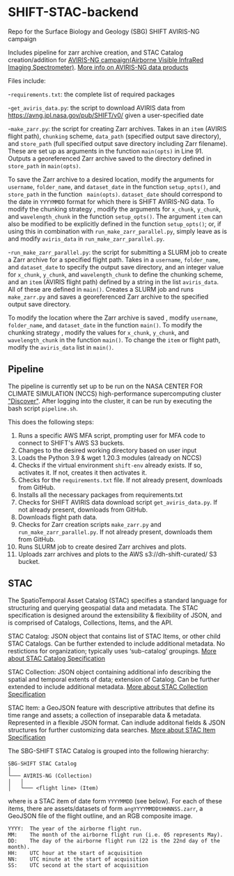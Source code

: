 # SHIFT-STAC-backend
Repo for the Surface Biology and Geology (SBG) SHIFT AVIRIS-NG campaign

Includes pipeline for zarr archive creation, and STAC Catalog creation/addition for [AVIRIS-NG campaign(Airborne Visible InfraRed Imaging Spectrometer)](https://avirisng.jpl.nasa.gov). [More info on AVIRIS-NG data products](https://avirisng.jpl.nasa.gov/dataportal/)

Files include:

-`requirements.txt`: the complete list of required packages

-`get_aviris_data.py`: the script to download AVIRIS data from https://avng.jpl.nasa.gov/pub/SHIFT/v0/ given a user-specified date

-`make_zarr.py`: the script for creating Zarr archives. Takes in an `item` (AVIRIS flight path), `chunking` scheme, `data_path` (specified output save directory), and `store_path` (full specified output save directory including Zarr filename). These are set up as arguments in the function `main(opts)` in Line 91. Outputs a georeferenced Zarr archive saved to the directory defined in `store_path` in `main(opts)`.

To save the Zarr archive to a desired location, modify the arguments for `username`, `folder_name`, and `dataset_date` in the function `setup_opts()`, and `store_path` in the function ` main(opts)`. `dataset_date` should correspond to the date in `YYYYMMDD` format for which there is SHIFT AVIRIS-NG data. To modify the chunking strategy , modify the arguments for `x_chunk`, `y_chunk`, and `wavelength_chunk` in the function `setup_opts()`. The argument `item` can also be modified to be explicitly defined in the function `setup_opts()`; or, if using this in combination with `run_make_zarr_parallel.py`, simply leave as is and modify `aviris_data` in `run_make_zarr_parallel.py`.

-`run_make_zarr_parallel.py`: the script for submitting a SLURM job to create a Zarr archive for a specified flight path. Takes in a `username`, `folder_name`, and `dataset_date` to specify the output save directory, and an integer value for `x_chunk`, `y_chunk`, and `wavelength_chunk` to define the chunking scheme, and an `item` (AVIRIS flight path) defined by a string in the list `aviris_data`. All of these are defined in `main()`. Creates a SLURM job and runs `make_zarr.py` and saves a georeferenced Zarr archive to the specified output save directory. 

To modify the location where the Zarr archive is saved , modify `username`, `folder_name`, and `dataset_date` in the function `main()`. To modify the chunking strategy , modify the values for `x_chunk`, `y_chunk`, and `wavelength_chunk` in the function `main()`. To change the `item` or flight path, modify the `aviris_data` list in `main()`.

## Pipeline

The pipeline is currently set up to be run on the NASA CENTER FOR CLIMATE SIMULATION (NCCS) high-performance supercomputing cluster ["Discover"](https://www.nccs.nasa.gov/systems/discover). After logging into the cluster, it can be run by executing the bash script `pipeline.sh`. 

This does the following steps:
1. Runs a specific AWS MFA script, prompting user for MFA code to connect to SHIFT's AWS S3 buckets.
2. Changes to the desired working directory based on user input
3. Loads the Python 3.9 & wget 1.20.3 modules (already on NCCS)
4. Checks if the virtual environment `shift-env` already exists. If so, activates it. If not, creates it then activates it.
6. Checks for the `requirements.txt` file. If not already present, downloads from GitHub.
7. Installs all the necessary packages from requirements.txt
8. Checks for SHIFT AVIRIS data download script `get_aviris_data.py`. If not already present, downloads from GitHub.
9. Downloads flight path data.
10. Checks for Zarr creation scripts `make_zarr.py` and `run_make_zarr_parallel.py`. If not already present, downloads them from GitHub.
11. Runs SLURM job to create desired Zarr archives and plots.
12. Uploads zarr archives and plots to the AWS s3://dh-shift-curated/ S3 bucket.

## STAC
The SpatioTemporal Asset Catalog (STAC) specifies a standard language for structuring and querying geospatial data and metadata. The STAC specification is designed around the extensibility & flexibility of JSON, and is comprised of Catalogs, Collections, Items, and the API.

STAC Catalog: JSON object that contains list of STAC Items, or other child STAC Catalogs. Can be further extended to include additional metadata. No restictions for organization; typically uses ‘sub-catalog’ groupings. [More about STAC Catalog Specification](https://github.com/radiantearth/stac-spec/tree/master/catalog-spec)

STAC Collection: JSON object containing additional info describing the spatial and temporal extents of data; extension of Catalog. Can be further extended to include additional metadata. [More about STAC Collection Specification](https://github.com/radiantearth/stac-spec/blob/master/collection-spec/collection-spec.md)

STAC Item: a GeoJSON feature with descriptive attributes that define its time range and assets; a collection of inseparable data & metadata. Represented in a flexible JSON format. Can indlude additonal fields & JSON structures for further customizing data searches. [More about STAC Item Specification](https://github.com/radiantearth/stac-spec/blob/master/item-spec/item-spec.md)

The SBG-SHIFT STAC Catalog is grouped into the following hierarchy:
```
SBG-SHIFT STAC Catalog 
│
└─── AVIRIS-NG (Collection)
│   │
│   └─── <flight line> (Item)
```
where <flight line> is a STAC item of date form `YYYYMMDD` (see below). For each of these items, there are assets/datasets of form `angYYYYMMDDtHHNNSS.zarr`, a GeoJSON file of the flight outline, and an RGB composite image. 
```  
YYYY:  The year of the airborne flight run.
MM:    The month of the airborne flight run (i.e. 05 represents May).
DD:    The day of the airborne flight run (22 is the 22nd day of the month).
HH:    UTC hour at the start of acquisition
NN:    UTC minute at the start of acquisition
SS:    UTC second at the start of acquisition
```  
